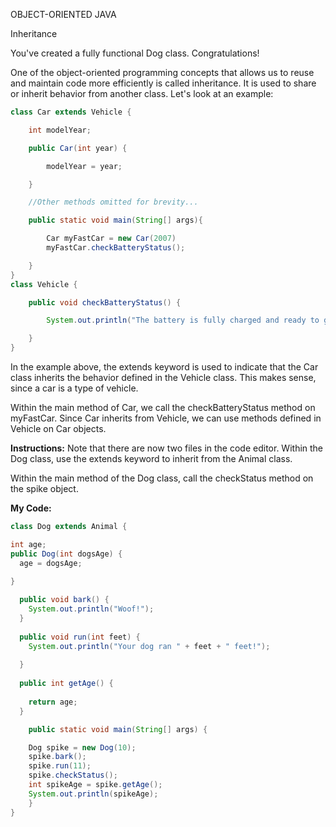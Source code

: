 OBJECT-ORIENTED JAVA

Inheritance

You've created a fully functional Dog class. Congratulations!

One of the object-oriented programming concepts that allows us to reuse and maintain code more efficiently is called inheritance. It is used to share or inherit behavior from another class. Let's look at an example:
```java
class Car extends Vehicle {

    int modelYear;

    public Car(int year) {

        modelYear = year;

    }

    //Other methods omitted for brevity...

    public static void main(String[] args){

        Car myFastCar = new Car(2007)
        myFastCar.checkBatteryStatus();

    }
}
class Vehicle {

    public void checkBatteryStatus() {

        System.out.println("The battery is fully charged and ready to go!");

    }
}
```
In the example above, the extends keyword is used to indicate that the Car class inherits the behavior defined in the Vehicle class. This makes sense, since a car is a type of vehicle.

Within the main method of Car, we call the checkBatteryStatus method on myFastCar. Since Car inherits from Vehicle, we can use methods defined in Vehicle on Car objects.

**Instructions:**
Note that there are now two files in the code editor. Within the Dog class, use the extends keyword to inherit from the Animal class.

Within the main method of the Dog class, call the checkStatus method on the spike object.

**My Code:**
```java
class Dog extends Animal {

int age;
public Dog(int dogsAge) {
  age = dogsAge;
  
}

  public void bark() {
    System.out.println("Woof!");
  }
  
  public void run(int feet) {
    System.out.println("Your dog ran " + feet + " feet!");
    
  }
  
  public int getAge() {
    
    return age;
  }

	public static void main(String[] args) {

    Dog spike = new Dog(10);
    spike.bark();
    spike.run(11);
    spike.checkStatus();
    int spikeAge = spike.getAge();
    System.out.println(spikeAge);
	}
}
```
